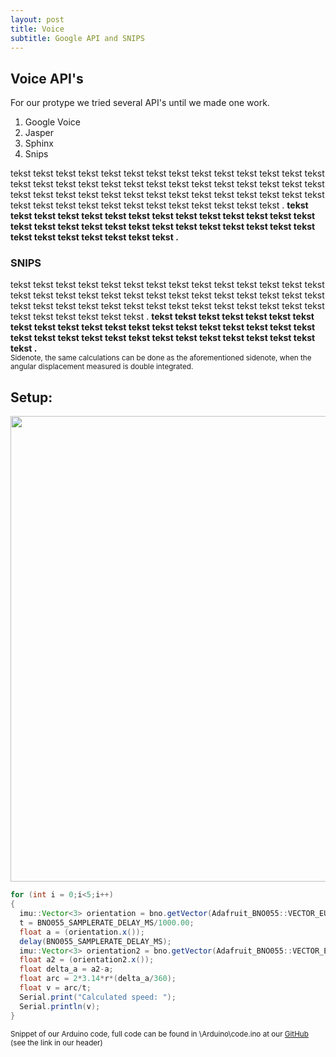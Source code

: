 ```yaml
---
layout: post
title: Voice
subtitle: Google API and SNIPS
---
```


## Voice API's
For our protype we tried several API's until we made one work.
<ol>
  <li>Google Voice</li>
  <li>Jasper </li>
  <li>Sphinx </li>
  <li>Snips </li>
</ol>
tekst tekst tekst tekst tekst tekst tekst tekst tekst tekst tekst tekst tekst tekst tekst tekst tekst tekst tekst tekst tekst tekst tekst tekst tekst tekst tekst tekst tekst tekst tekst tekst tekst tekst tekst tekst tekst tekst tekst tekst tekst tekst tekst tekst tekst tekst tekst tekst tekst tekst tekst tekst tekst tekst .
<b>tekst tekst tekst tekst tekst tekst tekst tekst tekst tekst tekst tekst tekst tekst tekst tekst tekst tekst tekst tekst tekst tekst tekst tekst tekst tekst tekst tekst tekst tekst tekst tekst tekst tekst .</b>

### SNIPS
tekst tekst tekst tekst tekst tekst tekst tekst tekst tekst tekst tekst tekst tekst tekst tekst tekst tekst tekst tekst tekst tekst tekst tekst tekst tekst tekst tekst tekst tekst tekst tekst tekst tekst tekst tekst tekst tekst tekst tekst tekst tekst tekst tekst tekst tekst tekst tekst .
<b>tekst tekst tekst tekst tekst tekst tekst tekst tekst tekst tekst tekst tekst tekst tekst tekst tekst tekst tekst tekst tekst tekst tekst tekst tekst tekst tekst tekst tekst tekst tekst tekst tekst tekst .</b><br>
<sup>Sidenote, the same calculations can be done as the aforementioned sidenote, when the angular displacement measured is double integrated.</sup>

## Setup:
<img src="\Fitnesswheelchair\img\rpiSNIPS.jpg" width="745">

```java
for (int i = 0;i<5;i++)
{
  imu::Vector<3> orientation = bno.getVector(Adafruit_BNO055::VECTOR_EULER);
  t = BNO055_SAMPLERATE_DELAY_MS/1000.00;
  float a = (orientation.x());
  delay(BNO055_SAMPLERATE_DELAY_MS);
  imu::Vector<3> orientation2 = bno.getVector(Adafruit_BNO055::VECTOR_EULER);
  float a2 = (orientation2.x());
  float delta_a = a2-a;
  float arc = 2*3.14*r*(delta_a/360);
  float v = arc/t;
  Serial.print("Calculated speed: ");
  Serial.println(v);
}
```
<sup>Snippet of our Arduino code, full code can be found in \Arduino\code.ino at our <a href="https://github.com/PaklongC/Fitnesswheelchair/blob/master/Arduino/code.ino">GitHub</a> (see the link in our header)</sup>
